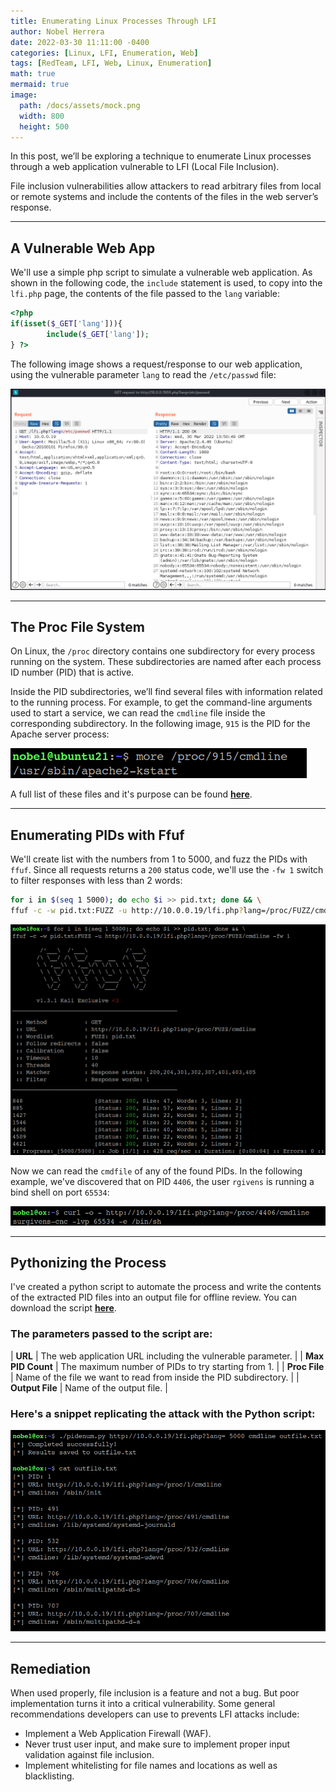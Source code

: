 ```yaml
---
title: Enumerating Linux Processes Through LFI
author: Nobel Herrera
date: 2022-03-30 11:11:00 -0400
categories: [Linux, LFI, Enumeration, Web]
tags: [RedTeam, LFI, Web, Linux, Enumeration]
math: true
mermaid: true
image:
  path: /docs/assets/mock.png
  width: 800
  height: 500
---
```


In this post, we’ll be exploring a technique to enumerate Linux processes through a web application vulnerable to LFI (Local File Inclusion).

File inclusion vulnerabilities allow attackers to read arbitrary files from local or remote systems and include the contents of the files in the web server’s response.

---
## A Vulnerable Web App
We'll use a simple php script to simulate a vulnerable web application. 
As shown in the following code, the `include` statement is used, to copy into the `lfi.php` page, the contents of the file passed to the `lang` variable:

```php
<?php 
if(isset($_GET['lang'])){
        include($_GET['lang']);
} ?>
```

The following image shows a request/response to our web application, using the vulnerable parameter `lang` to read the `/etc/passwd` file: 

![pidlfi1](/docs/assets/lfipid1.png)

---

## The Proc File System
On Linux, the `/proc` directory contains one subdirectory for every process running on the system. These subdirectories are named after each process ID number (PID) that is active.

Inside the PID subdirectories, we’ll find several files with information related to the running process. For example, to get the command-line arguments used to start a service, we can read the `cmdline` file inside the corresponding subdirectory. In the following image, `915` is the PID for the Apache server process: 

![pidlfi2](/docs/assets/pidlfi2.png)

A full list of these files and it's purpose can be found **[here](https://www.kernel.org/doc/html/latest/filesystems/proc.html)**. 

---

## Enumerating PIDs with Ffuf
We'll create list with the numbers from 1 to 5000, and fuzz the PIDs with `ffuf`. Since all requests returns a `200` status code, we'll use the `-fw 1` switch to filter responses with less than 2 words:  
```bash
for i in $(seq 1 5000); do echo $i >> pid.txt; done && \
ffuf -c -w pid.txt:FUZZ -u http://10.0.0.19/lfi.php?lang=/proc/FUZZ/cmdline -fw 1
```
![pidlfi3](/docs/assets/pidlfi3.png)

Now we can read the `cmdfile` of any of the found PIDs. In the following example, we've discovered that on PID `4406`, the user `rgivens` is running a bind shell on port `65534`:

![pidlfi4](/docs/assets/pidlfi4.png)


---

## Pythonizing the Process
I've created a python script to automate the process and write the contents of the extracted PID files into an output file for offline review. You can download the script **[here](https://github.com/nobelh/PID-Enumeration-by-LFI)**.

<h3>The parameters passed to the script are:</h3>

| **URL** | The web application URL including the vulnerable parameter. |
| **Max PID Count** | The maximum number of PIDs to try starting from 1. |
| **Proc File** | Name of the file we want to read from inside the PID subdirectory. |
| **Output File** | Name of the output file. |

<h3>Here's a snippet replicating the attack with the Python script:</h3>

![pidlfi5](/docs/assets/pidlfi5.png)


---
## Remediation
When used properly, file inclusion is a feature and not a bug. But poor implementation turns it into a critical vulnerability. Some general recommendations developers can use to prevents LFI attacks include:
- Implement a Web Application Firewall (WAF).
- Never trust user input, and make sure to implement proper input validation against file inclusion.
- Implement whitelisting for file names and locations as well as blacklisting.
